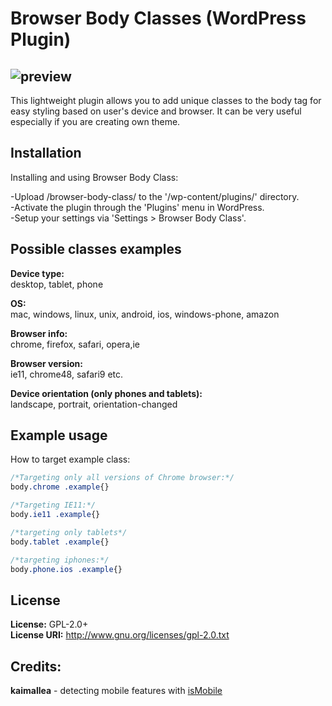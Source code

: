 # Browser Body Classes (WordPress Plugin)

![preview](https://raw.github.com/hello-luke/browser-body-classes/master/public/assets/img/preview.jpg)
----
This lightweight plugin allows you to add unique classes to the body tag for easy styling based on user's device and browser. It can be very useful especially if you are creating own theme.


## Installation

Installing and using Browser Body Class:  

-Upload /browser-body-class/ to the '/wp-content/plugins/' directory.  
-Activate the plugin through the 'Plugins' menu in WordPress.  
-Setup your settings via 'Settings > Browser Body Class'.  

## Possible classes examples

**Device type:**  
desktop, tablet, phone

**OS:**  
mac, windows, linux, unix, android, ios, windows-phone, amazon

**Browser info:**  
chrome, firefox, safari, opera,ie

**Browser version:**  
ie11, chrome48, safari9 etc.

**Device orientation (only phones and tablets):**  
landscape, portrait, orientation-changed

## Example usage

How to target example class:

```css
/*Targeting only all versions of Chrome browser:*/
body.chrome .example{}

/*Targeting IE11:*/
body.ie11 .example{}

/*targeting only tablets*/
body.tablet .example{}

/*targeting iphones:*/
body.phone.ios .example{}
```

## License

**License:**           GPL-2.0+  
**License URI:**       http://www.gnu.org/licenses/gpl-2.0.txt

## Credits:
**kaimallea** - detecting mobile features with [isMobile](https://github.com/kaimallea/isMobile)
